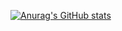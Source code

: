 [![Anurag's GitHub stats](https://github-readme-stats.vercel.app/api?username=gilsongindrejr)](https://github.com/anuraghazra/github-readme-stats)
